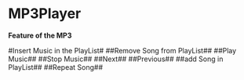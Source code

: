 # MP3Player

**Feature of the MP3**

#Insert Music in the PlayList#
##Remove Song from PlayList##
##Play Music##
##Stop Music##
##Next##
##Previous##
##add Song in PlayList##
##Repeat Song##


